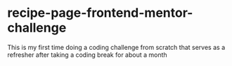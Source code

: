 # recipe-page-frontend-mentor-challenge
This is my first time doing a coding challenge from scratch that serves as a refresher after taking a coding break for about a month
